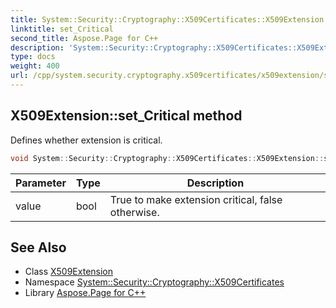 ```yaml
---
title: System::Security::Cryptography::X509Certificates::X509Extension::set_Critical method
linktitle: set_Critical
second_title: Aspose.Page for C++
description: 'System::Security::Cryptography::X509Certificates::X509Extension::set_Critical method. Defines whether extension is critical in C++.'
type: docs
weight: 400
url: /cpp/system.security.cryptography.x509certificates/x509extension/set_critical/
---
```

## X509Extension::set_Critical method


Defines whether extension is critical.

```cpp
void System::Security::Cryptography::X509Certificates::X509Extension::set_Critical(bool value)
```


| Parameter | Type | Description |
| --- | --- | --- |
| value | bool | True to make extension critical, false otherwise. |

## See Also

* Class [X509Extension](../)
* Namespace [System::Security::Cryptography::X509Certificates](../../)
* Library [Aspose.Page for C++](../../../)
